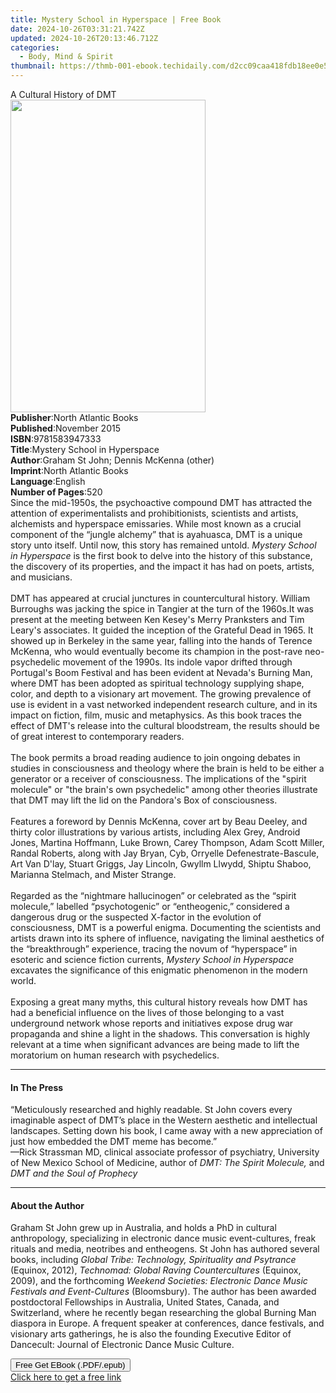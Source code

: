 ```yaml
---
title: Mystery School in Hyperspace | Free Book
date: 2024-10-26T03:31:21.742Z
updated: 2024-10-26T20:13:46.712Z
categories:
  - Body, Mind & Spirit
thumbnail: https://thmb-001-ebook.techidaily.com/d2cc09caa418fdb18ee0e5cb1ae603ef59ddd96933a7bbded1055ce86f9921e9.jpg
---
```

<main id="book-container">
  <div class="flex flex-col">
    <div class="book-brief flex-1 py-6 px-4 sm:p-6 md:py-10 md:px-8">
      <!-- brief-->
      <div class="book-brief-main">A Cultural History of DMT</div>
    </div>
    <div
      class="book-meta-info flex-1 grid gap-4 col-start-1 col-end-3 row-start-1 sm:mb-6 sm:grid-cols-4 lg:gap-6 lg:col-start-2 lg:row-end-6 lg:row-span-6 lg:mb-0"
    >
      <div
        class="book-meta-info-left place-content-center mt-4 p-4 text-sm leading-6 col-start-2 col-span-2 dark:text-slate-400"
      >
        <img
          class="w-full h-500 object-cover rounded-lg sm:h-255 sm:col-span-2 lg:col-span-full"
          src="https://img-001-ebook.techidaily.com/6bb8c030dc9b2b2e53bc30168bdceefd487ae18a5a62fba1137598c12e7d34d2.jpg"
          alt=""
          width="312"
          height="500"
        />
      </div>
      <div
        class="book-meta-info-right mt-2 col-start-1 row-start-2 col-span-3 self-center"
      >
        <!-- meta data  -->
        <div class="flex flex-col px-4 md:px-8">
          <div class="flex-1">
            <strong>Publisher</strong>:<span class="px-2"
              >North Atlantic Books</span
            >
          </div>
          <div class="flex-1">
            <strong>Published</strong>:<span class="px-2">November 2015</span>
          </div>
          <div class="flex-1">
            <strong>ISBN</strong>:<span class="px-2">9781583947333</span>
          </div>
          <div class="flex-1">
            <strong>Title</strong>:<span class="px-2"
              >Mystery School in Hyperspace</span
            >
          </div>
          <div class="flex-1">
            <strong>Author</strong>:<span class="px-2"
              >Graham St John; Dennis McKenna (other)</span
            >
          </div>
          <div class="flex-1">
            <strong>Imprint</strong>:<span class="px-2"
              >North Atlantic Books</span
            >
          </div>
          <div class="flex-1">
            <strong>Language</strong>:<span class="px-2">English</span>
          </div>
          <div class="flex-1">
            <strong>Number of Pages</strong>:<span class="px-2">520</span>
          </div>
        </div>
      </div>
    </div>
    <div class="book-description flex-1 py-6 px-4 sm:p-6 md:py-10 md:px-8">
      <div class="book-description-main">
        <div accordion-content="" id="description">
          Since the mid-1950s, the psychoactive compound DMT has attracted the
          attention of experimentalists and&nbsp;prohibitionists, scientists and
          artists, alchemists and hyperspace emissaries. While most known as a
          crucial component of the “jungle alchemy” that is ayahuasca, DMT is a
          unique story unto itself. Until now, this story has remained untold.
          <i>Mystery School in Hyperspace</i> is the first book to delve into
          the history of this substance, the discovery of its properties, and
          the impact it has had on poets, artists, and musicians. <br /><br />
          DMT has appeared at crucial junctures in countercultural history.
          William Burroughs was jacking the spice in Tangier at the turn of the
          1960s.<b></b>It was present at the meeting between Ken Kesey's Merry
          Pranksters and Tim Leary's associates. It guided the inception of the
          Grateful Dead in 1965. It showed up in Berkeley in the same year,
          falling into the hands of Terence McKenna, who would eventually become
          its champion in the post-rave neo-psychedelic movement of the 1990s.
          Its indole vapor drifted through Portugal's Boom Festival and has been
          evident at Nevada's Burning Man, where DMT has been adopted as
          spiritual technology supplying shape, color, and depth to a visionary
          art movement. The growing prevalence of use is evident in a vast
          networked independent research culture, and in its impact on fiction,
          film, music and metaphysics. As this book traces the effect of DMT's
          release into the cultural bloodstream, the results should be of great
          interest to contemporary readers. <br /><br />
          The book permits a broad reading audience to join ongoing debates in
          studies in consciousness and theology where the brain is held to be
          either a generator or a receiver of consciousness. The implications of
          the "spirit molecule" or "the brain's own psychedelic" among other
          theories illustrate that DMT may lift the lid on the Pandora's Box of
          consciousness. <br /><br />
          Features a foreword by Dennis McKenna, cover art by Beau Deeley, and
          thirty color illustrations by various artists, including Alex Grey,
          Android Jones, Martina Hoffmann, Luke Brown, Carey Thompson, Adam
          Scott Miller, Randal Roberts, along with Jay Bryan, Cyb, Orryelle
          Defenestrate-Bascule, Art Van D'lay, Stuart Griggs, Jay Lincoln,
          Gwyllm Llwydd, Shiptu Shaboo, Marianna Stelmach, and Mister
          Strange.<br /><br />
          Regarded as the “nightmare hallucinogen” or celebrated as the “spirit
          molecule,” labelled “psychotogenic” or “entheogenic,” considered a
          dangerous drug or the suspected X-factor in the evolution of
          consciousness, DMT is a powerful enigma. Documenting the scientists
          and artists drawn into its sphere of influence, navigating the liminal
          aesthetics of the “breakthrough” experience, tracing the novum of
          “hyperspace” in esoteric and science fiction currents,
          <i>Mystery School in Hyperspace </i>excavates the significance of this
          enigmatic phenomenon in the modern world.<br /><br />
          Exposing a great many myths, this cultural history reveals how DMT has
          had a beneficial influence on the lives of those belonging to a vast
          underground network whose reports and initiatives expose drug war
          propaganda and shine a light in the shadows. This conversation is
          highly relevant at a time when significant advances are being made to
          lift the moratorium on human research with psychedelics.
        </div>
        <div class="accordion-fader"></div>
      </div>
    </div>
    <div class="book-excerpts flex-1 py-6 px-4 sm:p-6 md:py-10 md:px-8">
      <!-- excerpts-->
      <div class="book-excerpts-main">
        <hr />
        <h4 class="placeholder placeholder-heading">
          <span>In The Press</span>
        </h4>
        <p>
          “Meticulously researched and highly readable. St John covers every
          imaginable aspect of DMT’s place in the Western aesthetic and
          intellectual landscapes. Setting down his book, I came away with a new
          appreciation of just how embedded the DMT meme has become.”
          <br />—Rick Strassman MD, clinical associate professor of psychiatry,
          University of New Mexico School of Medicine, author of
          <i>DMT: The Spirit Molecule,</i> and
          <i>DMT and the Soul of Prophecy</i>
        </p>
      </div>
    </div>
    <div class="book-about-author flex-1 py-6 px-4 sm:p-6 md:py-10 md:px-8">
      <!-- about author-->
      <div class="book-main-author-main">
        <hr />
        <h4 class="placeholder placeholder-heading">
          <span>About the Author</span>
        </h4>
        <p>
          Graham St John grew up in Australia, and holds a PhD in cultural
          anthropology, specializing in electronic dance music event-cultures,
          freak rituals and media, neotribes and entheogens. St John has
          authored several books, including
          <i>Global Tribe: Technology, Spirituality and Psytrance</i> (Equinox,
          2012), <i>Technomad: Global Raving Countercultures</i> (Equinox,
          2009), and the forthcoming
          <i
            >Weekend Societies: Electronic Dance Music Festivals and
            Event-Cultures</i
          >
          (Bloomsbury). The author has been awarded postdoctoral Fellowships in
          Australia, United States, Canada, and Switzerland, where he recently
          began researching the global Burning Man diaspora in Europe. A
          frequent speaker at conferences, dance festivals, and visionary arts
          gatherings, he is also the founding Executive Editor of Dancecult:
          Journal of Electronic Dance Music Culture.
        </p>
      </div>
    </div>
    <div class="book-free-get flex-1 py-6 px-4 sm:p-6 md:py-10 md:px-8">
      <button
        id="btn-free-get"
        class="bg-blue-500 hover:bg-blue-700 text-white font-bold py-2 px-4 rounded"
      >
        Free Get EBook (.PDF/.epub)
      </button>
      <div id="countdown-display" class="px-2 text-lg mt-2"></div>
      <a
        id="free-link"
        class="hidden bg-blue-500 hover:bg-blue-700 text-white font-bold py-2 px-4 rounded"
        href="https://www.ebooks.com/en-us/book/1980053/mystery-school-in-hyperspace/graham-st-john/"
        target="_blank"
        >Click here to get a free link</a
      >
    </div>
    <script>
      let countdownTime = 0;
      let countdownInterval = null;
      document
        .getElementById('btn-free-get')
        .addEventListener('click', startCountdown);
      function startCountdown() {
        countdownTime = new Date().getTime() + 60000 * 3;
        countdownInterval = setInterval(updateCountdown, 1000);
        document.getElementById('btn-free-get').disabled = true;
        document
          .getElementById('btn-free-get')
          .classList.add('bg-gray-500', 'cursor-not-allowed');
      }
      function updateCountdown() {
        let currentTime = new Date().getTime();
        let timeLeft = countdownTime - currentTime;
        let secondsLeft = Math.floor(timeLeft / 1000);
        document.getElementById('countdown-display').innerHTML =
          `Remaining time: ${secondsLeft} seconds.`;
        if (secondsLeft <= 0) {
          clearInterval(countdownInterval);
          document.getElementById('btn-free-get').classList.add('hidden');
          document.getElementById('free-link').classList.remove('hidden');
          document.getElementById('countdown-display').innerHTML = '';
        }
      }
    </script>
  </div>
</main>

<ins class="adsbygoogle"
      style="display:block"
      data-ad-client="ca-pub-7571918770474297"
      data-ad-slot="8358498916"
      data-ad-format="auto"
      data-full-width-responsive="true"></ins>
    